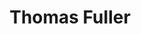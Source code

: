 ---
title: "Thomas Fuller"
cc-type: person
hashtag: "thomas-fuller"
born-on-year: 1608
died-on: 1661-08-16
tags:
  - English
  - Historian
  - Writer
  - Human Being
  - dead at the moment
---